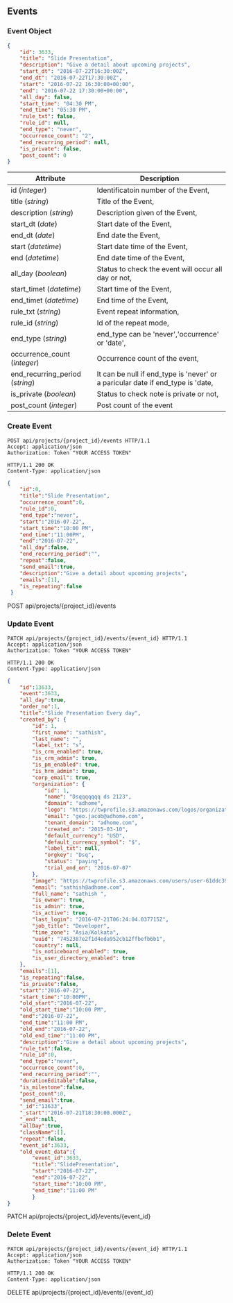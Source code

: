## Events

### Event Object

```json 
{
    "id": 3633,
    "title": "Slide Presentation",
    "description": "Give a detail about upcoming projects",
    "start_dt": "2016-07-22T16:30:00Z",
    "end_dt": "2016-07-22T17:30:00Z",
    "start": "2016-07-22 16:30:00+00:00",
    "end": "2016-07-22 17:30:00+00:00",
    "all_day": false,
    "start_time": "04:30 PM",
    "end_time": "05:30 PM",
    "rule_txt": false,
    "rule_id": null,
    "end_type": "never",
    "occurrence_count": "2",
    "end_recurring_period": null,
    "is_private": false,
    "post_count": 0
}
```

Attribute | Description
----------| -----------
id (*integer*) | Identificatoin number of the Event,
title (*string*) | Title of the Event,
description (*string*) | Description given of the Event,
start_dt (*date*) | Start date of the Event,
end_dt (*date*) | End date the Event,
start (*datetime*) | Start date time of the Event,
end (*datetime*) | End date time of the Event,
all_day (*boolean*) | Status to check the event will occur all day or not,
start_timet (*datetime*) | Start time of the Event,
end_timet (*datetime*) | End time of the Event,
rule_txt (*string*) | Event repeat information,
rule_id (*string*) | Id of the repeat mode,
end_type (*string*) | end_type can be 'never','occurrence' or 'date',
occurrence_count (*integer*) | Occurrence count of the event,
end_recurring_period (*string*) |It can be null if end_type is 'never' or a paricular date if end_type is 'date,
is_private (*boolean*) | Status to check note is private or not,
post_count (*integer*) | Post count of the event

### Create Event

```http
POST api/projects/{project_id}/events HTTP/1.1
Accept: application/json
Authorization: Token "YOUR ACCESS TOKEN"

HTTP/1.1 200 OK
Content-Type: application/json
```

```json
{
 	"id":0,
 	"title":"Slide Presentation",
 	"occurrence_count":0,
 	"rule_id":0,
 	"end_type":"never",
 	"start":"2016-07-22",
 	"start_time":"10:00 PM",
 	"end_time":"11:00PM",
 	"end":"2016-07-22",
 	"all_day":false,
 	"end_recurring_period":"",
 	"repeat":false,
 	"send_email":true,
 	"description":"Give a detail about upcoming projects",
 	"emails":[1],
 	"is_repeating":false
 }
 ```

<aside>POST api/projects/{project_id}/events</aside>

### Update Event

```http
PATCH api/projects/{project_id}/events/{event_id} HTTP/1.1
Accept: application/json
Authorization: Token "YOUR ACCESS TOKEN"

HTTP/1.1 200 OK
Content-Type: application/json
```

```json
{
 	"id":13633,
 	"event":3633,
 	"all_day":true,
 	"order_no":1,
 	"title":"Slide Presentation Every day",
 	"created_by": {
        "id": 1,
        "first_name": "sathish",
        "last_name": "",
        "label_txt": "s",
        "is_crm_enabled": true,
        "is_crm_admin": true,
        "is_pm_enabled": true,
        "is_hrm_admin": true,
        "corp_email": true,
        "organization": {
            "id": 1,
            "name": "Dsqqqqqqq ds 2123",
            "domain": "adhome",
            "logo": "https://twprofile.s3.amazonaws.com/logos/organization-1ae4b5e4-457f-4b0a-aad6-370b542fe1ce-image.jpeg",
            "email": "geo.jacob@adhome.com",
            "tenant_domain": "adhome.com",
            "created_on": "2015-03-10",
            "default_currency": "USD",
            "default_currency_symbol": "$",
            "label_txt": null,
            "orgkey": "Dsq",
            "status": "paying",
            "trial_end_on": "2016-07-07"
        },
        "image": "https://twprofile.s3.amazonaws.com/users/user-61ddc395-8145-493c-a72f-df70ac205783-image.jpg",
        "email": "sathish@adhome.com",
        "full_name": "sathish ",
        "is_owner": true,
        "is_admin": true,
        "is_active": true,
        "last_login": "2016-07-21T06:24:04.037715Z",
        "job_title": "Developer",
        "time_zone": "Asia/Kolkata",
        "uuid": "7452387e2f1d4eda952cb12ffbefb6b1",
        "country": null,
        "is_noticeboard_enabled": true,
        "is_user_directory_enabled": true
    },
	"emails":[1],
	"is_repeating":false,
	"is_private":false,
	"start":"2016-07-22",
	"start_time":"10:00PM",
	"old_start":"2016-07-22",
	"old_start_time":"10:00 PM",
	"end":"2016-07-22",
	"end_time":"11:00 PM",
	"old_end":"2016-07-22",
	"old_end_time":"11:00 PM",
	"description":"Give a detail about upcoming projects",
	"rule_txt":false,
	"rule_id":0,
	"end_type":"never",
	"occurrence_count":0,
	"end_recurring_period":"",
	"durationEditable":false,
	"is_milestone":false,
	"post_count":0,
	"send_email":true,
	"_id":"13633",
	"_start":"2016-07-21T18:30:00.000Z",
	"_end":null,
	"allDay":true,
	"className":[],
	"repeat":false,
	"event_id":3633,
	"old_event_data":{
		"event_id":3633,
		"title":"SlidePresentation",
		"start":"2016-07-22",
		"end":"2016-07-22",
		"start_time":"10:00 PM",
		"end_time":"11:00 PM"
		}
}
```
<aside>PATCH api/projects/{project_id}/events/{event_id}</aside>

### Delete Event

```http
PATCH api/projects/{project_id}/events/{event_id} HTTP/1.1
Accept: application/json
Authorization: Token "YOUR ACCESS TOKEN"

HTTP/1.1 200 OK
Content-Type: application/json
```


<aside>DELETE api/projects/{project_id}/events/{event_id}</aside>

